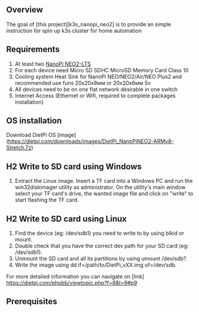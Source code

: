 ## Overview

The goal of [this project][k3s_nanopi_neo2] is to provide an simple instruction for spin up k3s cluster for home automation

## Requirements 

1. At least two [NanoPi NEO2-LTS](https://www.friendlyarm.com/index.php?route=product/product&product_id=180)
2. For each device need Micro SD SDHC MicroSD Memory Card Class 10
3. Cooling system Heat Sink for NanoPi NEO/NEO2/Air/NEO Plus2 and recommended use funs 20x20x8мм or 20x20x6мм 5v
4. All devices need to be on one flat network desirable in one switch
5. Internet Access (Ethernet or Wifi, required to complete packages installation)


## OS installation

Download DietPi OS [image] (https://dietpi.com/downloads/images/DietPi_NanoPiNEO2-ARMv8-Stretch.7z)

## H2 Write to SD card using Windows
1. Extract the Linux image. Insert a TF card into a Windows PC and run the win32diskimager utility as administrator. On the utility's main window select your TF card's drive, the wanted image file and click on "write" to start flashing the TF card.

## H2 Write to SD card using Linux

1. Find the device (eg: /dev/sdb1) you need to write to by using blkid or mount.
2. Double check that you have the correct dev path for your SD card (eg: /dev/sdb1).
3. Unmount the SD card and all its partitions by using umount /dev/sdb?.
4. Write the image using dd if=/path/to/DietPi_vXX.img of=/dev/sdb.


For more detailed information you can navigate on [link] https://dietpi.com/phpbb/viewtopic.php?f=8&t=9#p9




## Prerequisites



